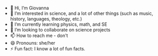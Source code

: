 - 👋 Hi, I’m Giovanna
- 👀 I’m interested in science, and a lot of other things (such as music, history, languages, theology, etc.)
- 🌱 I’m currently learning physics, math, and SE
- 💞️ I’m looking to collaborate on science projects
- 📫 How to reach me - don't
- 😄 Pronouns: she/her
- ⚡ Fun fact: I know a lot of fun facts.

<!---
Bwgga/Bwgga is a ✨ special ✨ repository because its `README.md` (this file) appears on your GitHub profile.
You can click the Preview link to take a look at your changes.
--->
